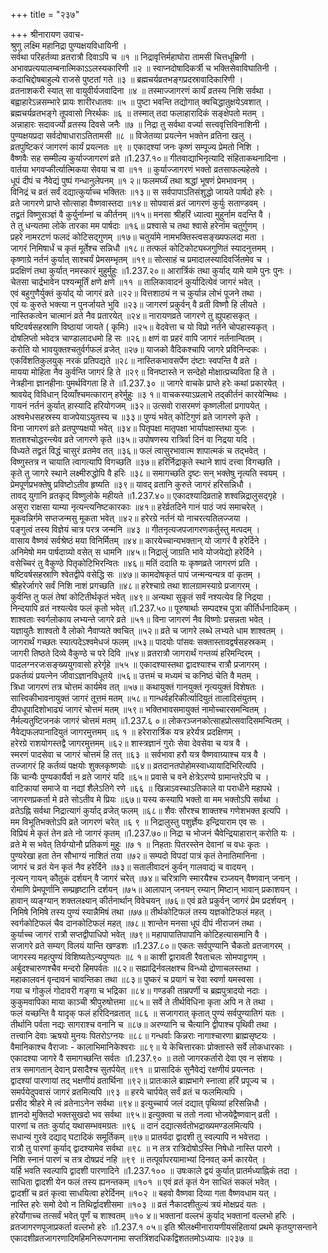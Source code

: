 +++
title = "२३७"

+++
श्रीनारायण उवाच-  
श्रुणु लक्ष्मि महानिद्रा पुण्यक्षयविधायिनी ।  
सर्वथा परिहर्तव्या व्रतरात्रौ दिवाऽपि च ॥१ ॥
निद्रावृत्तिर्महाघोरा तामसी चित्तधूम्रिणी ।  
अभावप्रत्ययालम्बनात्मिकाऽऽलस्यकारिणी ॥२ ॥
स्वाप्नदोषादिकर्त्री च भक्तिसेवाविघातिनी ।  
कदाचिद्दोषबाहुल्ये राजसे पुष्टतां गते ॥३ ॥
ब्रह्मचर्यव्रतभङ्गप्रदस्रावादिकारिणी ।  
व्रतनाशकरी स्यात् सा वायुवीर्यजवादिना ॥४ ॥
तस्माज्जागरणं कार्यं व्रतस्य निशि सर्वथा ।  
बह्वाहारेऽन्नसम्भारे प्रायः शारीरधातवः ॥५ ॥
पुष्टा भवन्ति तद्योगात् क्वचिद्धातुक्षयेऽवशात् ।  
ब्रह्मचर्यव्रतभङ्गे तूपवासो निरर्थकः ॥६ ॥
तस्मात् तदा फलाहारादिकं सङ्क्षेपतो मतम् ।  
अन्नाहारः सदावर्ज्यो व्रतस्य दिवसे जनैः ॥७ ॥
निद्रा तु सर्वथा वर्ज्या सत्त्ववृत्तिविनाशिनी ।  
पुण्यक्षयप्रदा सर्वदोषाधाराऽतितामसी ॥८ ॥
विजेतव्या प्रयत्नेन भक्तेन व्रतिना खलु ।  
व्रतपुष्टिकरं जागरणं कार्यं प्रयत्नतः ॥९ ॥
एकादश्यां जनः कृष्णं सम्पूज्य प्रेमतो निशि ।  
वैष्णवैः सह सम्मील्य कुर्याज्जागरणं व्रते ॥1.237.१०॥
गीतवाद्याभिनृत्यादि संहिताकथनादिना ।  
वार्तया भगवप्कीर्त्यात्मिकया सेवया च वा ॥११ ॥
कुर्याज्जागरणं भक्तो व्रतसाफल्यहेतवे ।  
धूपं दीपं च नैवेद्यं पुष्पं गन्धानुलेपनम् ॥१ २॥
फलमर्घ्यं तथा श्रद्धां भूषणं प्रेमभावनम् ।  
विनिद्रं च व्रतं सर्वं दद्यात्कुर्याच्च भक्तितः ॥१३॥
स सर्वपापाऽतिसंशुद्धो जायते पार्षदो हरेः ।  
व्रते जागरणे प्राप्ते सोत्साहा वैष्णवास्तदा ॥१४॥
सोपवासं व्रतं जागरणं कुर्युः सताण्डवम् ।  
तद्व्रतं विष्णुसञ्ज्ञं वै कुर्युर्नाम्नां च कीर्तनम् ॥१५॥
मनसा श्रीहरिं ध्यात्वा मुहुर्नाम वदन्ति वै ।  
ते तु धन्यतमा लोके तारका मम पार्षदाः ॥१६॥
प्रश्वासे च तथा श्वासे हरेर्नाम चतुर्गुणम् ।  
प्रहरे नामरटणं फलदं कोटिसद्गुणम् ॥१७॥
चतुर्यामे नामभक्तिस्त्वसङ्ख्यफलदा मता ।  
जागरं निमिषार्धं च कृतं मूर्तेश्च सन्निधौ ॥१८॥
तत्फलं कोटिकोट्यब्जगुणितं स्यादनुत्तमम् ।  
कृष्णाग्रे नर्तनं कुर्यात् साश्चर्यं प्रेमसम्भृतम् ॥१९॥
सोत्साहं च प्रमादालस्यादिवर्जितमेव च ।  
प्रदक्षिणं तथा कुर्यात् नमस्कारं मुहुर्मुहुः ॥1.237.२०॥
आरार्त्रिकं तथा कुर्याद् यामे यामे पुनः पुनः ।  
चेतसा चार्द्रभावेन पश्यन्मूर्तिं क्षणे क्षणे ॥११ ॥
तालिकावादनं कुर्यादित्येवं जागरं भवेत् ।  
एवं बहुगुणैर्युक्तं कुर्याद् यो जागरं व्रते ॥२२॥
वित्तशाठ्यं न च कुर्यान्न लोभं पूजने तथा ।  
एवं यः कुरुते भक्त्या न पुनर्जायते भुवि ॥२३॥
जागरणं प्रकुर्वन् वै व्रती विष्णौ हि लीयते ।  
नास्तिकत्वेन चात्मानं व्रते नैव प्रतारयेत् ॥२४॥
नारायणव्रते जागरणे तु ह्युपहासकृत् ।  
षष्टिवर्षसहस्राणि विष्ठायां जायते ( कृमिः) ॥२५॥
वेदवेत्ता च यो विप्रो नर्तने चोपहास्यकृत् ।  
दोषलिप्तो भवेदत्र चाण्डालादधमो हि सः ॥२६॥
क्षणं वा प्रहरं वापि जागरं नर्तनान्वितम् ।  
करोति यो भावयुक्तश्चतुर्वर्गफलं व्रजेत् ॥२७॥
याजको वैदिकश्चापि जागरे प्रविनिन्दकः ।  
एकविंशतिकुलयुक् नरकं प्रतिपद्यते ॥२८॥
नास्तिकभावसर्पेण दंष्टाः स्वपन्ति वै व्रते ।  
मायया मोहिता नैव कुर्वन्ति जागरं हि ते ॥२९॥
विनष्टास्ते न सन्देहो मोक्षात्प्रच्यविता हि ते ।  
नेत्रहीना ज्ञानहीनाः पुमर्थविगता हि ते ॥1.237.३० ॥
जागरे वाचके प्राप्ते हरेः कथां प्रकारयेत् ।  
श्रावयेद् विविधान् दिव्याँश्चमत्कारान् हरेर्मुहुः ॥३ १॥
वाचकस्याऽप्रलाभे तद्कीर्तनं कारयेन्मिथः ।  
गायनं नर्तनं कुर्यात् हास्यादि हरियोगजम् ॥३२॥
उत्सवो रासरमणं कृष्णलीलां प्रगापयेत् ।  
अश्वमेधसहस्रस्य वाजपेयाऽयुतस्य च ॥३३॥
पुण्यं भवेत् कोटिगुणं व्रते जागरणे कृते ।  
विना जागरणं व्रते व्रतपुण्यक्षयो भवेत् ॥३४॥
पितृपक्षा मातृपक्षा भार्यापक्षास्तथा युजः ।  
शतशश्चोद्धरन्त्येव व्रते जागरणे कृते ॥३५॥
उपोषणस्य रात्रिर्वा दिनं वा निद्रया यदि ।  
विध्यते तद्व्रतं विद्धं चासुरं व्रतमेव तत् ॥३६॥
फलं त्वासुरभावात्म शापात्मकं च तद्भवेत् ।  
विष्णुस्तत्र न चायाति त्वागत्यापि विगच्छति ॥३७॥
हरिर्निद्राकृते स्थाने शापं दत्त्वा विगच्छति ।  
कृते तु जागरे स्थाने लक्ष्मीरुद्धोपि वै हरिः ॥३८॥
समागच्छति दृष्टः सन् भक्तेषु नृत्यति स्वयम् ।  
प्रेमपूर्णप्रभक्तेषु प्रविष्टोऽतीव हृष्यति ॥३९॥
यावद् व्रतानि कुरुते जागरं हरिसन्निधौ ।  
तावद् युगानि व्रतकृद् विष्णुलोके महीयते ॥1.237.४०॥
एकादश्यादिव्रताहे शश्वन्निद्रालुसद्गृहे ।  
असुरा राक्षसा याम्या नृत्यन्त्यनिष्टकारकाः ॥४१॥
हरेर्व्रतदिने गानं पाठं जपं समाचरेत् ।  
मूकवन्निर्गमे सप्तजन्मसु मूकता भवेत् ॥४२॥
हरेरग्रे नर्तनं यो नाचरत्यतिलज्जया ।  
पङ्गुत्वं तस्य विज्ञेयं चात्र परत्र जन्मनि ॥४३ ॥
गीतनृत्यजपजागरणकर्तुस्तु मत्पदम् ।  
वासाय वैष्णवं सर्वश्रेष्ठं मया विनिर्मितम् ॥४४॥
कारयेच्चान्यभक्तान् यो जागरं वै हरेर्दिने ।  
अनिमेषो मम पार्षदाग्र्यो वसेत् स धामनि ॥४५॥
निद्रालुं जाग्रति भावे योजयेद्यो हरेर्दिने ।  
वसेच्चिरं तु वैकुण्ठे पितृकोटिभिरन्वितः ॥४६॥
मतिं ददाति यः कृष्णव्रते जागरणं प्रति ।  
षष्टिवर्षसहस्राणि श्वेतद्वीपे वसेद्धि सः ॥४७॥
कामदोषकृतं पापं जन्मन्यन्यत्र वां कृतम् ।  
श्रीहरेर्जागरे सर्वं निशि नाशं प्रगच्छति ॥४८॥
हरेश्चाग्रे तथा शालग्रामस्याग्रे प्रजागरम् ।  
कुर्वन्ति तु फलं तेषां कोटितीर्थकृतं भवेत् ॥४९॥
अन्यथा सुकृतं सर्वं नश्यत्येव हि निद्रया ।  
निन्दयापि व्रतं नश्यत्येव फलं कृतो भवेत् ॥1.237.५०॥
पूरुषार्थाः सम्पदश्च पुत्रा कीर्तिर्धनादिकम् ।  
शाश्वताः स्वर्गलोकाय लभ्यन्ते जागरे व्रते ॥५१॥
विना जागरणं नैव विष्णोः प्रसन्नता भवेत् ।  
यज्ञायुतैः शाश्वतो वै लोको नैवाप्यते क्वचित् ॥५२॥
व्रते च जागरे लब्धे लभ्यते धाम शाश्वतम् ।  
जागरार्थं गच्छतः स्यात्पदेऽश्वमेधजं फलम् ॥५३॥
पादयोः पांसवः सक्तास्तावद्वर्षसहस्रकम् ।  
जागरी तिष्ठते दिव्ये वैकुण्ठे च परे दिवि ॥५४॥
व्रतरात्रौ जागरार्थं गन्तव्यं हरिमन्दिरम् ।  
पादलग्नरजःसङ्ख्ययुगवासो हरेर्गृहे ॥५५ ॥
एकादश्यास्तथा द्वादश्याश्च रात्रौ प्रजागरम् ।  
प्रकर्तव्यं प्रयत्नेन जीवाऽज्ञानविधूतये ॥५६॥
उत्तमं च मध्यमं च कनिष्ठं चेति वै मतम् ।  
त्रिधा जागरणं तत्र चोत्तमं कार्यमेव तत् ॥५७॥
कथायुक्तं गानयुक्तं नृत्ययुक्तं विशेषतः ।  
सात्त्विकीभावनायुक्तं जागरं तूत्तमं मतम् ॥५८॥
गान्धर्वहरिकीर्त्यादियुतं तालादिसंयुतम् ।  
दीपधूपादिशोभाढ्यं जागरं चोत्तमं मतम् ॥५९॥
भक्तिभावसमायुक्तं नामोच्चारसमन्वितम् ।  
नैर्मल्यतुष्टिजनकं जागरं चोत्तमं मतम् ॥1.237.६ ०॥
लोकरञ्जनकोत्साहप्रोत्सवादिसमन्वितम् ।  
नैवेद्यफलपानादियुतं जागरमुत्तमम् ॥६ १ ॥
हरेरारार्त्रिक यत्र हरेर्यत्र प्रदक्षिणम् ।  
हरेरग्रे राशयोगस्तद्वै जागरमुत्तमम् ॥६२॥
शास्त्रज्ञानं गुरोः सेवा देवसेवा च यत्र वै ।  
स्मरणं पादसेवा च जागरं चोत्तमं हि तत् ॥६३ ॥
सर्वभावा हरौ यत्र वैष्णवाग्र्याश्च यत्र वै ।  
तज्जागरं हि कर्तव्यं पक्षयोः शुक्लकृष्णयोः ॥६४॥
व्रतदानतपोहोमस्वाध्यायादिभिरित्यपि ।  
किं चान्यैः पुण्यकार्यैर्वा न व्रते जागरं यदि ॥६५॥
प्रवासे च वने क्षेत्रेऽरण्ये ग्रामान्तरेऽपि च ।  
वाटिकायां समाजे वा नद्यां शैलेऽतिगे रणे ॥६६ ॥
खिन्नाऽवस्थाऽतिकाले वा पराधीने महापथे ।  
जागरणप्रकर्ता मे व्रते सोऽतीव मे प्रियः ॥६७॥
यस्य कस्यापि भक्तो वा मम भक्तोऽपि सर्वथा ।  
व्रतेऽह्नि सर्वथा निद्रात्यागं कुर्याद् व्रजेत् फलम् ॥६८॥
शैवः सौरश्च शाक्तश्च गणेशभक्त इत्यपि ।  
मम विभूतिभक्तोऽपि व्रते जागरणं चरेत् ॥६ ९ ॥
निद्रालुस्तु पशुर्ज्ञेयः इन्द्रियाराम एव सः ।  
विप्रियं मे कृतं तेन व्रते नो जागरं कृतम् ॥1.237.७०॥
निद्रा च भोजनं चैवेन्द्रियाहारान् करोति यः ।  
व्रते मे स भवेत् तिर्यग्योनौ प्रतिकणं मुहुः ॥७ १ ॥
निहताः पितरस्तेन देवानां च वधः कृतः ।  
पुण्यरेखा हता तेन सौभाग्यं नाशितं तया ॥७२॥
सम्पदो विपदां पात्रं कृतं तेनातिमानिना ।  
जागरं च व्रतं येन कृतं नैव हरेर्दिने ॥७३॥
सतालीवादनं कुर्वन् गालवाद्यं च वादयन् ।  
नृत्यन् गायन् कौतुकं दर्शयन् वै जागरं चरेत् ॥७४॥
चरित्राणि स्मारयैश्च रञ्जयन् वैष्णवान् जनान् ।  
रोमाणि प्रेमपूर्णानि सम्प्रहृष्टानि दर्शयन् ॥७५॥
आलापान् जनयन् रम्यान् मिष्टान् भावान् प्रकाशयन् ।  
हावान् व्यङ्ग्यान् शक्तलक्ष्यान् कीर्तनार्थान् विवेचयन् ॥७६॥
एवं व्रते प्रकुर्वन् जागरं प्रेम प्रदर्शयन् ।  
निमिषे निमिषे तस्य पुण्यं स्यान्नैमिषं तथा ॥७७॥
तीर्थकोटिफलं तस्य यज्ञकोटिफलं महत् ।  
स्वर्गकोटिफलं चैव दानकोटिफलं महत् ॥७८॥
शान्तेन मनसा धूपं दीपं नीराजनं तथा ।  
कुर्याच्च जागरं रात्रौ सप्तद्वीपाधिपो भवेत् ॥७९॥
महापापातिपापानि कोटिहत्यासमानि वै ।  
सजागरे व्रते सम्यग् विलयं यान्ति खण्डशः ॥1.237.८०॥
एकतः सर्वपुण्यानि चैकतो व्रतजागरम् ।  
जागरस्य महत्पुण्यं विशिष्यतेऽन्यपुण्यतः ॥८ १॥
काशी द्वारावती रैवताचलः सोमपाट्टणम् ।  
अर्बुदश्चारुणश्चैव मन्दरो हिमपर्वतः ॥८२॥
सह्याद्रिर्नवलक्षश्च विन्ध्यो द्रोणाचलस्तथा ।  
महाकालवनं वृन्दावनं चावन्तिका तथा ॥८३॥
पुष्करं च प्रयागं च रेवा स्वर्णा यमस्वसा ।  
गया च गोकुलं गोदावरी गङ्गा च भद्रिका ॥८४॥
गण्डकी ताम्रपर्णी च ब्रह्मपुत्रादयो नदाः ।  
कुकुमवापिका माया काञ्ची श्रीपुरुषोत्तमा ॥८५॥
सर्वे ते तीर्थविधिना कृता अपि न ते तथा ।  
फलं यच्छन्ति वै यादृक् फलं हरिदिनव्रतात् ॥८६ ॥
सजागरात् कृतात् पुण्यं सर्वपुण्यातिगं यतः ।  
तीर्थानि पर्वता नद्यः सागराश्च वनानि च ॥८७॥
अरण्यानि च चैत्यानि द्वीपाश्च पृथिवी तथा ।  
तत्त्वानि देवाः ऋषयो मुनयः पितरोऽग्नयः ॥८८॥
गन्धर्वाः किन्नराः नागाश्चारणा ब्राह्मसृष्टयः ।  
वैमानिकाश्च वैराजाः - कालाभिमानिकेश्वराः ॥८९॥
ये केचित्तारकाः प्रोक्तास्ते सर्वे लोकधारकाः ।  
एकादश्या जागरे वै समागच्छन्ति सर्वतः ॥1.237.९० ॥
ततो जागरकर्तारो देवा एव न संशयः ।  
तत्र समागतान् देवान् प्रसादैश्च सुतर्पयेत् ॥९१ ॥
प्रासादिकं सुनैवेद्यं रक्षणीयं प्रयत्नतः ।  
द्वादश्यां पारणायां तद् भक्षणीयं व्रतार्थिना ॥९२॥
प्रातःकाले ब्राह्मभागे स्नात्वा हरिं प्रपूज्य च ।  
समर्पयेदुपवासं जागरं व्रतमित्यपि ॥९३ ॥
हरये चार्पयेत् सर्वं व्रतं च फलमित्यपि ।  
प्रसीद श्रीहरे मे त्वं व्रतेनाऽनेन सर्वथा ॥९४॥
इत्युच्चार्य जलं दद्यात् पृथिव्यां हरिसन्निधौ ।  
ज्ञानदो मुक्तिदो भक्तसुखदो भव सर्वथा ॥९५॥
इत्युक्त्वा च ततो नत्वा भोजयेद्वैष्णवान् व्रती ।  
पारणां च ततः कुर्याद् यथासम्भवमग्रतः ॥९६ ॥
दानं दद्यात्सर्वतोभद्राख्यमण्डलमित्यपि ।  
सधान्यं गुरवे दद्याद् घटादिकं समूर्तिकम् ॥९७॥
प्रातर्यदा द्वादशी तु स्वल्पापि न भवेत्तदा ।  
रात्रौ तु पारणां कुर्याद् द्वादश्यामेव सर्वथा ॥९८ ॥
न तत्र रात्रिदोषोऽस्ति निषेधो नास्ति पारणे ।  
निशि स्नानं पारणं च तत्र दोषप्रदं नहि ॥९९ ॥
तत्पूर्वापरयामाभ्यां दिनवत् कर्म कारयेत् ।  
यर्हि भवति स्वल्पापि द्वादशी पारणादिने ॥1.237.१०० ॥
उषःकाले द्वयं कुर्यात् प्रातर्मध्याह्निकं तदा ।  
साधिता द्वादशी येन फलं तस्य ह्यनन्तकम् ॥१०१ ॥
एवं व्रतं कृतं येन साधितं सकलं भवेत् ।  
द्वादशीं च व्रतं कृत्वा साधयित्वा हरेर्दिनम् ॥१०२ ॥
बहवो वैष्णवा दिव्या गता वैष्णवधाम यत् ।  
नास्ति हरेः समो देवो न तिथिर्द्वादशीसमा ॥१०३ ॥
व्रतं नैकादशीतुल्यं त्रयं मोक्षप्रदं यतः ।  
हरेर्योगाच्च तत्सर्वं भवेत् पूर्णं च शाश्वतम् ॥१० ४॥
भक्तानां वल्लभं कुर्याद् भक्तानां वल्लभो हरिः ।  
व्रतजागरणपूजाप्रकर्ता वल्लभो हरेः ॥1.237.१ ०५॥
इति श्रीलक्ष्मीनारायणीयसंहितायां प्रथमे कृतयुगसन्ताने एकादशीव्रतजागरणादिमहिमनिरूपणनामा सप्तत्रिंशदधिकद्विशततमोऽध्यायः ॥२३७ ॥
    

